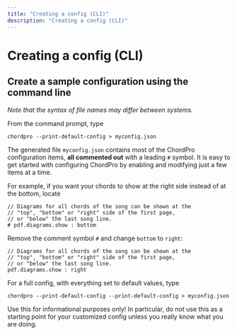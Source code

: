 ```yaml
---
title: "Creating a config (CLI)"
description: "Creating a config (CLI)"
---
```


# Creating a config (CLI)

## Create a sample configuration using the command line

_Note that the syntax of file names may differ between systems._

From the command prompt, type

`chordpro --print-default-config > myconfig.json`

The generated file `myconfig.json` contains most of the ChordPro
configuration items, **all commented out** with a leading `#` symbol.
It is easy to get started
with configuring ChordPro by enabling and modifying just a few items
at a time.

For example, if you want your chords to show at the right side instead
of at the bottom, locate

````
// Diagrams for all chords of the song can be shown at the
// "top", "bottom" or "right" side of the first page,
// or "below" the last song line.
# pdf.diagrams.show : bottom
````

Remove the comment symbol `#` and change `bottom` to `right`:

````
// Diagrams for all chords of the song can be shown at the
// "top", "bottom" or "right" side of the first page,
// or "below" the last song line.
pdf.diagrams.show : right
````

For a full config, with everything set to default values, type

`chordpro --print-default-config --print-default-config > myconfig.json`

Use this for informational purposes only! In particular, do not use
this as a starting point for your customized config unless you really
know what you are doing.
